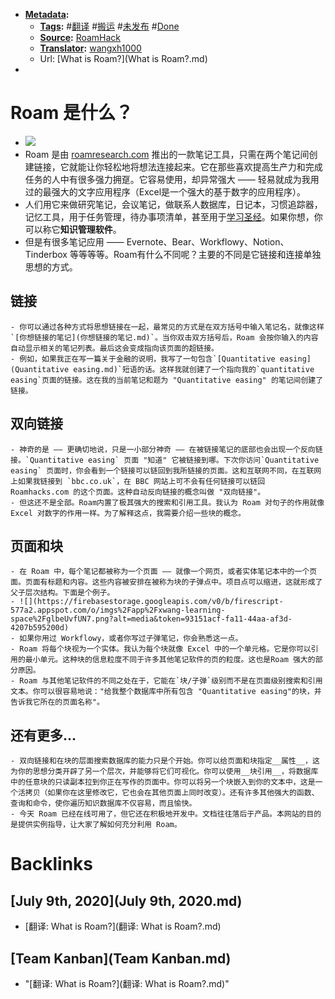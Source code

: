 - **[Metadata](Metadata.md):**
    - **[Tags](Tags.md):** #[翻译](翻译.md) #[搬运](搬运.md) #[未发布](未发布.md) #[Done](Done.md)
    - **[Source](Source.md):** [RoamHack](RoamHack.md)
    - **[Translator](Translator.md):** [wangxh1000](wangxh1000.md)
    - Url: [What is Roam?](What is Roam?.md)
- 

# Roam 是什么？
- ![](https://i1.wp.com/roamhacks.com/wp-content/uploads/2020/05/roam_macbooks_1280_480.png?w=750&ssl=1)
- Roam 是由 [roamresearch.com](https://roamresearch.com/) 推出的一款笔记工具，只需在两个笔记间创建链接，它就能让你轻松地将想法连接起来。它在那些喜欢提高生产力和完成任务的人中有很多强力拥趸。它容易使用，却异常强大 —— 轻易就成为我用过的最强大的文字应用程序（Excel是一个强大的基于数字的应用程序）。
- 人们用它来做研究笔记，会议笔记，做联系人数据库，日记本，习惯追踪器，记忆工具，用于任务管理，待办事项清单，甚至用于[学习圣经](https://www.roampublic.com/)。如果你想，你可以称它**知识管理软件**。
- 但是有很多笔记应用 —— Evernote、Bear、Workflowy、Notion、Tinderbox 等等等等。Roam有什么不同呢？主要的不同是它链接和连接单独思想的方式。

## 链接
    - 你可以通过各种方式将思想链接在一起，最常见的方式是在双方括号中输入笔记名，就像这样`[你想链接的笔记](你想链接的笔记.md)`。当你双击双方括号后，Roam 会按你输入的内容自动显示相关的笔记列表。最后这会变成指向该页面的超链接。
    - 例如，如果我正在写一篇关于金融的说明，我写了一句包含`[Quantitative easing](Quantitative easing.md)`短语的话。这样我就创建了一个指向我的`quantitative easing`页面的链接。这在我的当前笔记和题为 "Quantitative easing" 的笔记间创建了链接。

## 双向链接
    - 神奇的是 —— 更确切地说，只是一小部分神奇 —— 在被链接笔记的底部也会出现一个反向链接。`Quantitative easing` 页面 "知道" 它被链接到哪。下次你访问`Quantitative easing` 页面时，你会看到一个链接可以链回到我所链接的页面。这和互联网不同，在互联网上如果我链接到 `bbc.co.uk`，在 BBC 网站上可不会有任何链接可以链回 Roamhacks.com 的这个页面。这种自动反向链接的概念叫做 "双向链接"。
    - 但这还不是全部。Roam内置了极其强大的搜索和引用工具。我认为 Roam 对句子的作用就像 Excel 对数字的作用一样。为了解释这点，我需要介绍一些块的概念。

## 页面和块
    - 在 Roam 中，每个笔记都被称为一个页面 —— 就像一个网页，或者实体笔记本中的一个页面。页面有标题和内容。这些内容被安排在被称为块的子弹点中。项目点可以缩进，这就形成了父子层次结构。下面是个例子。
    - ![](https://firebasestorage.googleapis.com/v0/b/firescript-577a2.appspot.com/o/imgs%2Fapp%2Fxwang-learning-space%2FglbeUvfUN7.png?alt=media&token=93151acf-fa11-44aa-af3d-4207b595200d)
    - 如果你用过 Workflowy，或者你写过子弹笔记，你会熟悉这一点。
    - Roam 将每个块视为一个实体。我认为每个块就像 Excel 中的一个单元格。它是你可以引用的最小单元。这种块的信息粒度不同于许多其他笔记软件的页的粒度。这也是Roam 强大的部分原因。
    - Roam 与其他笔记软件的不同之处在于，它能在`块/子弹`级别而不是在页面级别搜索和引用文本。你可以很容易地说："给我整个数据库中所有包含 "Quantitative easing"的块，并告诉我它所在的页面名称"。

## 还有更多...
    - 双向链接和在块的层面搜索数据库的能力只是个开始。你可以给页面和块指定__属性__，这为你的思想分类开辟了另一个层次，并能够将它们可视化。你可以使用__块引用__，将数据库中的任意块的只读副本拉到你正在写作的页面中。你可以将另一个块嵌入到你的文本中，这是一个活拷贝（如果你在这里修改它，它也会在其他页面上同时改变）。还有许多其他强大的函数、查询和命令，使你遍历知识数据库不仅容易，而且愉快。
    - 今天 Roam 已经在线可用了，但它还在积极地开发中。文档往往落后于产品。本网站的目的是提供实例指导，让大家了解如何充分利用 Roam。

# Backlinks
## [July 9th, 2020](July 9th, 2020.md)
- [翻译: What is Roam?](翻译: What is Roam?.md)

## [Team Kanban](Team Kanban.md)
- "[翻译: What is Roam?](翻译: What is Roam?.md)"

